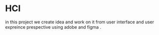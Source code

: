 # HCI
in this project we create idea and work on it from user interface and user expreince prespective using adobe and figma .
